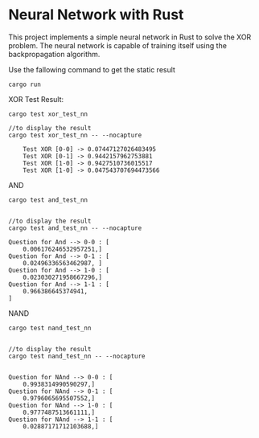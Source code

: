 # Neural Network with Rust

This project implements a simple neural network in Rust to solve the XOR problem. The neural network is capable of training itself using the backpropagation algorithm.

Use the fallowing command to get the static result

```shell
cargo run
```

XOR Test Result:

```shell
cargo test xor_test_nn

//to display the result
cargo test xor_test_nn -- --nocapture
```

```shell
    Test XOR [0-0] -> 0.07447127026483495
    Test XOR [0-1] -> 0.9442157962753881
    Test XOR [1-0] -> 0.9427510736015517
    Test XOR [1-0] -> 0.047543707694473566
```

AND

```shell
cargo test and_test_nn


//to display the result
cargo test and_test_nn -- --nocapture
```

```shell
Question for And --> 0-0 : [
    0.006176246532957251,]
Question for And --> 0-1 : [
    0.02496336563462987, ]
Question for And --> 1-0 : [
    0.023030271958667296,]
Question for And --> 1-1 : [
    0.966386645374941,
]

```

NAND

```shell
cargo test nand_test_nn


//to display the result
cargo test nand_test_nn -- --nocapture
```

```shell

Question for NAnd --> 0-0 : [
    0.9938314990590297,]
Question for NAnd --> 0-1 : [
    0.9796065695507552,]
Question for NAnd --> 1-0 : [
    0.9777487513661111,]
Question for NAnd --> 1-1 : [
    0.02887171712103688,]
```
